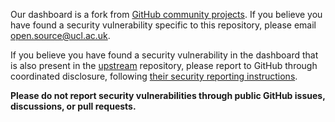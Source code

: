 [upstream]: https://github.com/github-community-projects/org-metrics-dashboard
[their security reporting instructions]: https://github.com/github-community-projects/org-metrics-dashboard/blob/main/SECURITY.md

Our dashboard is a fork from [GitHub community projects][upstream].
If you believe you have found a security vulnerability specific to this repository, please email [open.source@ucl.ac.uk](mailto:open.source@ucl.ac.uk).

If you believe you have found a security vulnerability in the dashboard that is also present in the [upstream] repository, please report to GitHub through coordinated disclosure, following [their security reporting instructions].

**Please do not report security vulnerabilities through public GitHub issues, discussions, or pull requests.**
